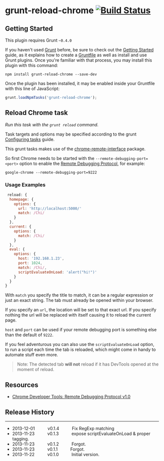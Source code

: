 # grunt-reload-chrome [![Build Status](https://secure.travis-ci.org/rhalff/grunt-reload-chrome.png?branch=master)](http://travis-ci.org/rhalff/grunt-reload-chrome)

## Getting Started
This plugin requires Grunt `~0.4.0`

If you haven't used [Grunt](http://gruntjs.com/) before, be sure to check out the [Getting Started](http://gruntjs.com/getting-started) guide, as it explains how to create a [Gruntfile](http://gruntjs.com/sample-gruntfile) as well as install and use Grunt plugins. Once you're familiar with that process, you may install this plugin with this command:

```shell
npm install grunt-reload-chrome --save-dev
```

Once the plugin has been installed, it may be enabled inside your Gruntfile with this line of JavaScript:

```js
grunt.loadNpmTasks('grunt-reload-chrome');
```

## Reload Chrome task
_Run this task with the `grunt reload` command._

Task targets and options may be specified according to the grunt [Configuring tasks](http://gruntjs.com/configuring-tasks) guide.

This grunt tasks makes use of the [chrome-remote-interface](https://github.com/cyrus-and/chrome-remote-interface) package.

So first Chrome needs to be started with the `--remote-debugging-port=<port>` option to
enable the [Remote Debugging Protocol][1], for example:

    google-chrome --remote-debugging-port=9222

### Usage Examples

```js
 reload: {
  homepage: {
    options: {
      url: 'http://localhost:5000/'
      match: /Chi/
    }
  },
  current: {
    options: {
      match: /Chi/
    }
  },
  eval: {
    options: {
      host: '192.168.1.23',
      port: 1024,
      match: /Chi/,
      scriptEvaluateOnLoad: 'alert("hi!")'
    }
  }
}
```

With `match` you specify the title to match, it can be a regular expression or just an exact string. The tab must already be opened within your browser.

If you specify an `url`, the location will be set to that exact url. If you
specify nothing the url will be replaced with itself causing it to reload the current page.

`host` and `port` can be used if your remote debugging port is something else than the default of `9222`.

If you feel adventurous you can also use the `scriptEvaluateOnLoad` option, to run a script each time the tab is
reloaded, which might come in handy to automate stuff even more.

> Note: The detected tab **will not** reload if it has DevTools opened at the moment of reload.

Resources
---------

- [Chrome Developer Tools: Remote Debugging Protocol v1.0][1]

[1]: https://developers.google.com/chrome-developer-tools/docs/protocol/1.0/

## Release History
---

 * 2013-12-01   v0.1.4   Fix RegExp matching
 * 2013-11-23   v0.1.3   expose scriptEvaluateOnLoad & proper tagging.
 * 2013-11-23   v0.1.2   Forgot.
 * 2013-11-23   v0.1.1   Forgot.
 * 2013-11-22   v0.1.0   Initial version.
